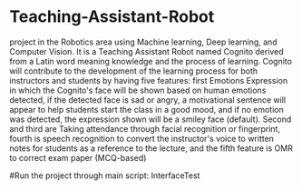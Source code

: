 # Teaching-Assistant-Robot

project in the Robotics area using Machine learning, Deep learning, and Computer Vision. It is a Teaching Assistant Robot named Cognito derived from a Latin word meaning knowledge and the process of learning. Cognito will contribute to the development of the learning process for both instructors and students by having five features: first  Emotions Expression in which the Cognito's face will be shown based on human emotions detected, if the detected face is sad or angry, a motivational sentence will appear to help students start the class in a good mood, and if no emotion was detected, the expression shown will be a smiley face (default). Second and third are Taking attendance through facial recognition or fingerprint, fourth is speech recognition to convert the instructor's voice to written notes for students as a reference to the lecture, and the fifth feature is OMR to correct exam paper (MCQ-based)

#Run the project through main script: InterfaceTest
